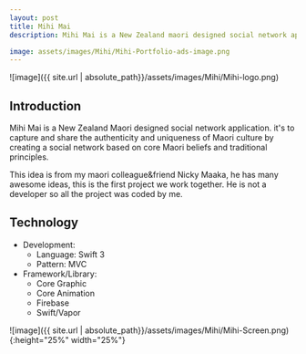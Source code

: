 ```yaml
---
layout: post
title: Mihi Mai
description: Mihi Mai is a New Zealand maori designed social network application. it's to capture and share the authenticity and uniqueness of Maori culture by creating a social network based on core Maori beliefs and traditional principles.

image: assets/images/Mihi/Mihi-Portfolio-ads-image.png
---
```


![image]({{ site.url | absolute_path}}/assets/images/Mihi/Mihi-logo.png)

## Introduction

Mihi Mai is a New Zealand Maori designed social network application. it's to capture and share the authenticity and uniqueness of Maori culture by creating a social network based on core Maori beliefs and traditional principles.

This idea is from my maori colleague&friend Nicky Maaka, he has many awesome ideas, this is the first project we work together. He is not a developer so all the project was coded by me.

## Technology
- Development:
	- Language: Swift 3
	- Pattern: MVC
- Framework/Library:
	- Core Graphic
	- Core Animation
	- Firebase
	- Swift/Vapor

![image]({{ site.url | absolute_path}}/assets/images/Mihi/Mihi-Screen.png){:height="25%" width="25%"}
